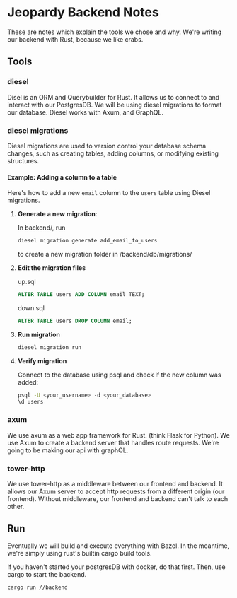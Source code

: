 # Jeopardy Backend Notes

These are notes which explain the tools we chose and why. We're writing our backend with Rust, because we like crabs.

## Tools

### diesel
Disel is an ORM and Querybuilder for Rust. It allows us to connect to and interact with our PostgresDB. We will be using diesel migrations to format our database. Diesel works with Axum, and GraphQL.

### diesel migrations
Diesel migrations are used to version control your database schema changes, such as creating tables, adding columns, or modifying existing structures.

#### Example: Adding a column to a table

Here's how to add a new `email` column to the `users` table using Diesel migrations.


1. **Generate a new migration**:

    In backend/, run 

    ```bash
    diesel migration generate add_email_to_users
    ```
    to create a new migration folder in /backend/db/migrations/

2. **Edit the migration files**


    up.sql
    ```sql
    ALTER TABLE users ADD COLUMN email TEXT;
    ```

    down.sql
    ```sql
    ALTER TABLE users DROP COLUMN email;
    ```

3. **Run migration**
    ```bash
    diesel migration run
    ```

4. **Verify migration** 
    
    Connect to the database using psql and check if the new column was added: 
    ```bash
    psql -U <your_username> -d <your_database>
    \d users
    ```


### axum
We use axum as a web app framework for Rust. (think Flask for Python). We use Axum to create a backend server that handles route requests. We're going to be making our api with graphQL.

### tower-http

We use tower-http as a middleware between our frontend and backend. It allows our Axum server to accept http requests from a different origin (our frontend). Without middleware, our frontend and backend can't talk to each other.

## Run

Eventually we will build and execute everything with Bazel. In the meantime, we're simply using rust's builtin cargo build tools.

If you haven't started your postgresDB with docker, do that first. Then, use cargo to start the backend.

```sh
cargo run //backend
```
